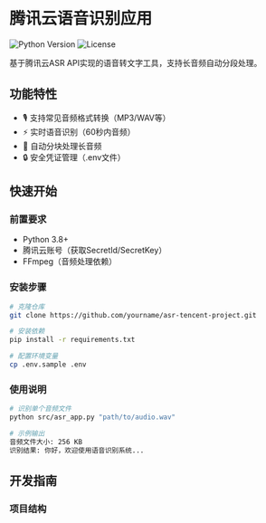 # 腾讯云语音识别应用

![Python Version](https://img.shields.io/badge/python-3.8%2B-blue)
![License](https://img.shields.io/badge/license-MIT-green)

基于腾讯云ASR API实现的语音转文字工具，支持长音频自动分段处理。

## 功能特性

- 🎙️ 支持常见音频格式转换（MP3/WAV等）
- ⚡ 实时语音识别（60秒内音频）
- 🔄 自动分块处理长音频
- 🔒 安全凭证管理（.env文件）

## 快速开始

### 前置要求

- Python 3.8+
- 腾讯云账号（获取SecretId/SecretKey）
- FFmpeg（音频处理依赖）

### 安装步骤

```bash
# 克隆仓库
git clone https://github.com/yourname/asr-tencent-project.git

# 安装依赖
pip install -r requirements.txt

# 配置环境变量
cp .env.sample .env
```

### 使用说明

```bash
# 识别单个音频文件
python src/asr_app.py "path/to/audio.wav"

# 示例输出
音频文件大小: 256 KB
识别结果: 你好，欢迎使用语音识别系统...
```

## 开发指南

### 项目结构
